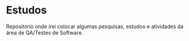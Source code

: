 # Estudos

Repositório onde irei colocar algumas pesquisas, estudos e atividades da área de QA/Testes de Software. 
